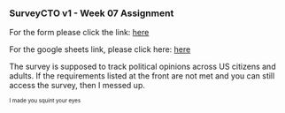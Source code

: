 ### SurveyCTO v1 - Week 07 Assignment

For the form please click the link: [here](https://gui2de.surveycto.com/collect/michele_giunti_week07_form?caseid=)

For the google sheets link, please click here: [here](https://docs.google.com/spreadsheets/d/1Ge2T-LTPc3JfW4PLyY-P_V5J61pxVxhdjogubiHslmQ/edit?usp=sharing)

The survey is supposed to track political opinions across US citizens and adults. If the requirements listed at the front are not met and you can still access the survey, then I messed up.


<sub><sup>I made you squint your eyes</sup></sub>
